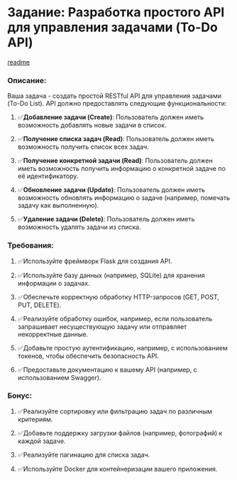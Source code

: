 # Задание: Разработка простого API для управления задачами (To-Do API)

[readme](README.md)

### Описание:

Ваша задача - создать простой RESTful API для управления задачами (To-Do List). API должно предоставлять следующие функциональности:

1. ✅**Добавление задачи (Create)**: Пользователь должен иметь возможность добавлять новые задачи в список.

1. ✅**Получение списка задач (Read)**: Пользователь должен иметь возможность получить список всех задач.

1. ✅**Получение конкретной задачи (Read)**: Пользователь должен иметь возможность получить информацию о конкретной задаче по её идентификатору.

1. ✅**Обновление задачи (Update)**: Пользователь должен иметь возможность обновлять информацию о задаче (например, помечать задачу как выполненную).

1. ✅**Удаление задачи (Delete)**: Пользователь должен иметь возможность удалять задачи из списка.

### Требования:

1. ✅Используйте фреймворк Flask для создания API.

1. ✅Используйте базу данных (например, SQLite) для хранения информации о задачах.

1. ✅Обеспечьте корректную обработку HTTP-запросов (GET, POST, PUT, DELETE).

1. ✅Реализуйте обработку ошибок, например, если пользователь запрашивает несуществующую задачу или отправляет некорректные данные.

1. ✅Добавьте простую аутентификацию, например, с использованием токенов, чтобы обеспечить безопасность API.

1. ✅Предоставьте документацию к вашему API (например, с использованием Swagger).

### Бонус:

1. ✅Реализуйте сортировку или фильтрацию задач по различным критериям.

1. ✅Добавьте поддержку загрузки файлов (например, фотографий) к каждой задаче.

1. ✅Реализуйте пагинацию для списка задач.

1. ✅Используйте Docker для контейнеризации вашего приложения.
